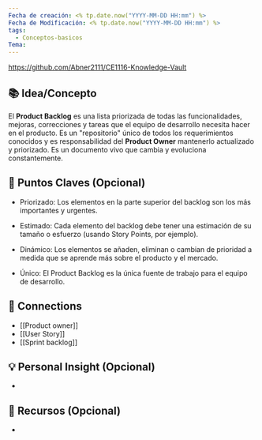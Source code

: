 ```yaml
---
Fecha de creación: <% tp.date.now("YYYY-MM-DD HH:mm") %>
Fecha de Modificación: <% tp.date.now("YYYY-MM-DD HH:mm") %>
tags:
  - Conceptos-basicos
Tema:
---
```

https://github.com/Abner2111/CE1116-Knowledge-Vault

## 📚 Idea/Concepto 
El **Product Backlog** es una lista priorizada de todas las funcionalidades, mejoras, correcciones y tareas que el equipo de desarrollo necesita hacer en el producto. Es un "repositorio" único de todos los requerimientos conocidos y es responsabilidad del **Product Owner** mantenerlo actualizado y priorizado. Es un documento vivo que cambia y evoluciona constantemente.

## 📌 Puntos Claves (Opcional)
- Priorizado: Los elementos en la parte superior del backlog son los más importantes y urgentes.
    
- Estimado: Cada elemento del backlog debe tener una estimación de su tamaño o esfuerzo (usando Story Points, por ejemplo).
    
- Dinámico: Los elementos se añaden, eliminan o cambian de prioridad a medida que se aprende más sobre el producto y el mercado.
    
- Único: El Product Backlog es la única fuente de trabajo para el equipo de desarrollo.

## 🔗 Connections
- [[Product owner]]
- [[User Story]]
- [[Sprint backlog]]

## 💡 Personal Insight (Opcional)
- 
## 🧾 Recursos (Opcional)
- 